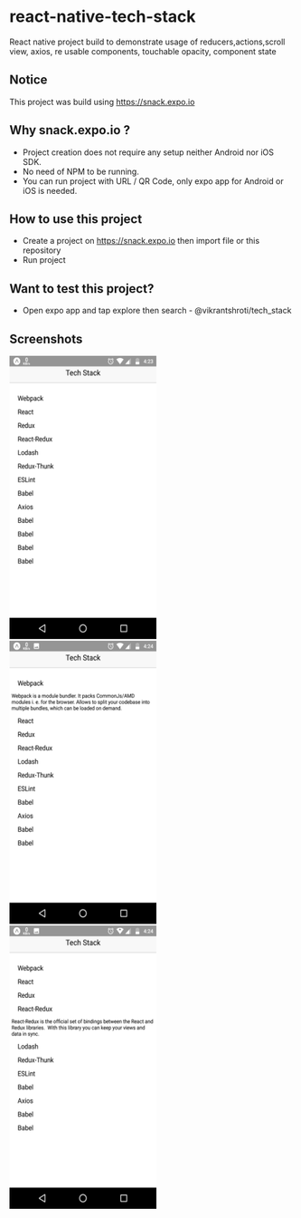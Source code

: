 # react-native-tech-stack
React native project build to demonstrate usage of reducers,actions,scroll view, axios, re usable components, touchable opacity, component state

## Notice
This project was build using https://snack.expo.io

## Why snack.expo.io ?
- Project creation does not require any setup neither Android nor iOS SDK.
- No need of NPM to be running.
- You can run project with URL / QR Code, only expo app for Android or iOS is needed.

## How to use this project
- Create a project on https://snack.expo.io then import file or this repository
- Run project

## Want to test this project?
- Open expo app and tap explore then search - @vikrantshroti/tech_stack

## Screenshots
 <img src = screenshots/Screenshot_20181129-162356.png width="260" height="500" alt="SampleImage"/>  <img src = screenshots/Screenshot_20181129-162403.png width="260" height="500" alt="SampleImage"/>  <img src = screenshots/Screenshot_20181129-162406.png width="260" height="500" alt="SampleImage"/>


